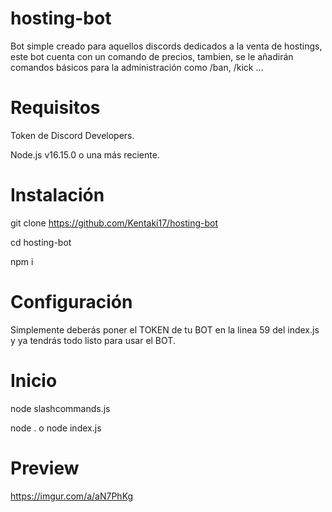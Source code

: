 # hosting-bot
Bot simple creado para aquellos discords dedicados a la venta de hostings, este bot cuenta con un comando de precios, tambien, se le añadirán comandos básicos para la administración como /ban, /kick ...

# Requisitos
Token de Discord Developers.

Node.js v16.15.0 o una más reciente.

# Instalación
git clone https://github.com/Kentaki17/hosting-bot


cd hosting-bot


npm i

# Configuración
Simplemente deberás poner el TOKEN de tu BOT en la linea 59 del index.js y ya tendrás todo listo para usar el BOT.

# Inicio
node slashcommands.js


node . o node index.js

# Preview
https://imgur.com/a/aN7PhKg
